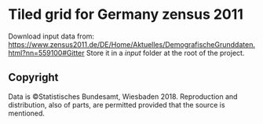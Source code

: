 # Tiled grid for Germany zensus 2011




Download input data from: https://www.zensus2011.de/DE/Home/Aktuelles/DemografischeGrunddaten.html?nn=559100#Gitter
Store it in a *input* folder at the root of the project.


## Copyright

Data is ©Statistisches Bundesamt, Wiesbaden 2018. Reproduction and distribution, also of parts, are permitted provided that the source is mentioned.
